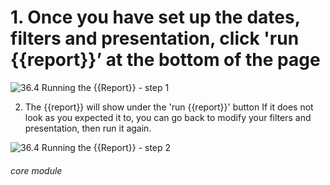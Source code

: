 # 1. Once you have set up the dates, filters and presentation, click &#039;run {{report}}’ at the bottom of the page


![36.4 Running the {{Report}} - step 1](36.4_Running_the_Report_im_1.png)

2. The {{report}} will show under the &#039;run {{report}}&#039; button
If it does not look as you expected it to, you can go back to modify your filters and presentation, then run it again.

![36.4 Running the {{Report}} - step 2](36.4_Running_the_Report_im_2.png)


###### core module